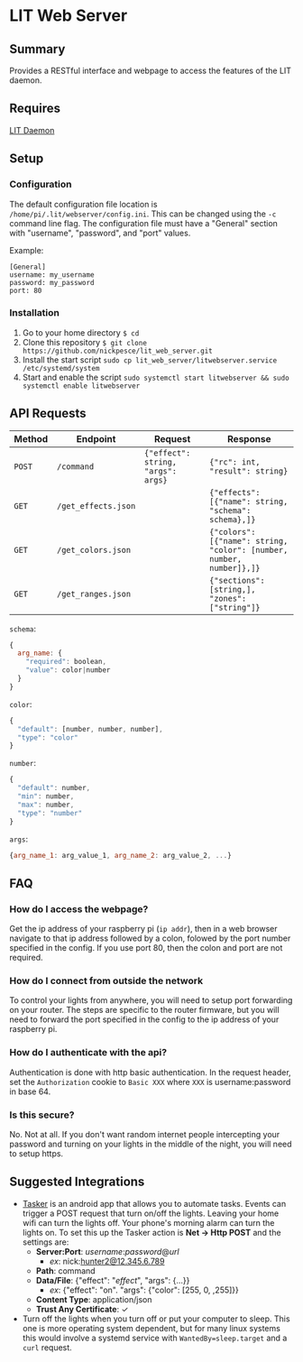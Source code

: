 # LIT Web Server
## Summary
Provides a RESTful interface and webpage to access the features of the LIT daemon.

## Requires
[LIT Daemon](https://github.com/nickpesce/lit)

## Setup
### Configuration
The default configuration file location is `/home/pi/.lit/webserver/config.ini`. This can be changed using the `-c` command line flag. The configuration file must have a "General" section with "username", "password", and "port" values.

Example:
```
[General]
username: my_username
password: my_password
port: 80
```
### Installation
1. Go to your home directory
`$ cd`
2. Clone this repository
`$ git clone https://github.com/nickpesce/lit_web_server.git`
3. Install the start script
`sudo cp lit_web_server/litwebserver.service /etc/systemd/system`
4. Start and enable the script
`sudo systemctl start litwebserver && sudo systemctl enable litwebserver
`
## API Requests
Method|Endpoint|Request|Response
------|--------|-------|--------
`POST`|`/command`|`{"effect": string, "args": args}`|`{"rc": int, "result": string}`
`GET`|`/get_effects.json`||`{"effects": [{"name": string, "schema": schema},]}`
`GET`|`/get_colors.json`||`{"colors": [{"name": string, "color": [number, number, number]},]}`
`GET`|`/get_ranges.json`||`{"sections": [string,], "zones": ["string"]}`


`schema`:
``` javascript
{
  arg_name: {
    "required": boolean,
    "value": color|number
  }
}
```
`color`:
```javascript
{
  "default": [number, number, number],
  "type": "color"
}
```
`number`:
```javascript
{
  "default": number,
  "min": number,
  "max": number,
  "type": "number"
}
```
`args`:
```javascript
{arg_name_1: arg_value_1, arg_name_2: arg_value_2, ...}
```
## FAQ
### How do I access the webpage?
Get the ip address of your raspberry pi (`ip addr`), then in a web browser navigate to that ip address followed by a colon, folowed by the port number specified in the config. If you use port 80, then the colon and port are not required.
### How do I connect from outside the network
To control your lights from anywhere, you will need to setup port forwarding on your router. The steps are specific to the router firmware, but you will need to forward the port specified in the config to the ip address of your raspberry pi.
### How do I authenticate with the api?
Authentication is done with http basic authentication. In the request header, set the `Authorization` cookie to `Basic XXX` where `XXX` is username:password in base 64.
### Is this secure?
No. Not at all. If you don't want random internet people intercepting your password and turning on your lights in the middle of the night, you will need to setup https.

## Suggested Integrations
- [Tasker](https://play.google.com/store/apps/details?id=net.dinglisch.android.taskerm&hl=en_US) is an android app that allows you to automate tasks. Events can trigger a POST request that turn on/off the lights. Leaving your home wifi can turn the lights off. Your phone's morning alarm can turn the lights on. To set this up the Tasker action is __Net -> Http POST__ and the settings are:
    - __Server:Port__: *username*:*password*@*url*
        - *ex*: nick:hunter2@12.345.6.789
    - __Path__: command
    - __Data/File__: {"effect": "*effect*", "args": {...}}
        - *ex*: {"effect": "on". "args": {"color": [255, 0, ,255]}}
    - __Content Type__: application/json
    - __Trust Any Certificate__: ✓
- Turn off the lights when you turn off or put your computer to sleep. This one is more operating system dependent, but for many linux systems this would involve a systemd service with `WantedBy=sleep.target` and a `curl` request.
